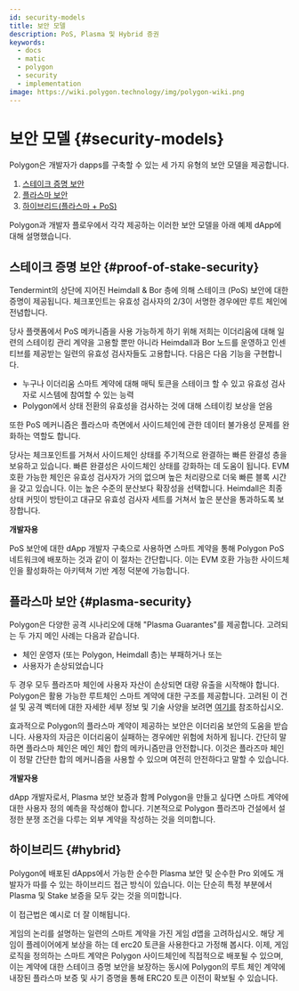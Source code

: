 ```yaml
---
id: security-models
title: 보안 모델
description: PoS, Plasma 및 Hybrid 증권
keywords:
  - docs
  - matic
  - polygon
  - security
  - implementation
image: https://wiki.polygon.technology/img/polygon-wiki.png
---
```


# 보안 모델 {#security-models}

Polygon은 개발자가 dapps를 구축할 수 있는 세 가지 유형의 보안 모델을 제공합니다.

1. [스테이크 증명 보안](#proof-of-stake-security)
2. [플라스마 보안](#plasma-security)
3. [하이브리드(플라스마 + PoS)](#hybrid)

Polygon과 개발자 플로우에서 각각 제공하는 이러한 보안 모델을 아래 예제 dApp에 대해 설명했습니다.

## 스테이크 증명 보안 {#proof-of-stake-security}

Tendermint의 상단에 지어진 Heimdall & Bor 층에 의해 스테이크 (PoS) 보안에 대한 증명이 제공됩니다. 체크포인트는 유효성 검사자의 2/3이 서명한 경우에만 루트 체인에 전념합니다.

당사 플랫폼에서 PoS 메카니즘을 사용 가능하게 하기 위해 저희는 이더리움에 대해 일련의 스테이킹 관리 계약을 고용할 뿐만 아니라 Heimdall과 Bor 노드를 운영하고 인센티브를 제공받는 일련의 유효성 검사자들도 고용합니다. 다음은 다음 기능을 구현합니다.

- 누구나 이더리움 스마트 계약에 대해 매틱 토큰을 스테이크 할 수 있고 유효성 검사자로 시스템에 참여할 수 있는 능력
- Polygon에서 상태 전환의 유효성을 검사하는 것에 대해 스테이킹 보상을 얻음

또한 PoS 메커니즘은 플라스마 측면에서 사이드체인에 관한 데이터 불가용성 문제를 완화하는 역할도 합니다.

당사는 체크포인트를 거쳐서 사이드체인 상태를 주기적으로 완결하는 빠른 완결성 층을 보유하고 있습니다. 빠른 완결성은 사이드체인 상태를 강화하는 데 도움이 됩니다. EVM 호환 가능한 체인은 유효성 검사자가 거의 없으며 높은 처리량으로 더욱 빠른 블록 시간을 갖고 있습니다. 이는 높은 수준의 분산보다 확장성을 선택합니다. Heimdall은 최종 상태 커밋이 방탄이고 대규모 유효성 검사자 세트를 거쳐서 높은 분산을 통과하도록 보장합니다.

**개발자용**

PoS 보안에 대한 dApp 개발자 구축으로 사용하면 스마트 계약을 통해 Polygon PoS 네트워크에 배포하는 것과 같이 이 절차는 간단합니다. 이는 EVM 호환 가능한 사이드체인을 활성화하는 아키텍쳐 기반 계정 덕분에 가능합니다.

## 플라스마 보안 {#plasma-security}

Polygon은 다양한 공격 시나리오에 대해 "Plasma Guarantes"를 제공합니다. 고려되는 두 가지 메인 사례는 다음과 같습니다.

- 체인 운영자 (또는 Polygon, Heimdall 층)는 부패하거나 또는
- 사용자가 손상되었습니다

두 경우 모두 플라즈마 체인에 사용자 자산이 손상되면 대량 유출을 시작해야 합니다. Polygon은 활용 가능한 루트체인 스마트 계약에 대한 구조를 제공합니다. 고려된 이 건설 및 공격 벡터에 대한 자세한 세부 정보 및 기술 사양을 보려면 [여기를](https://ethresear.ch/t/account-based-plasma-morevp/5480) 참조하십시오.

효과적으로 Polygon의 플라스마 계약이 제공하는 보안은 이더리움 보안의 도움을 받습니다. 사용자의 자금은 이더리움이 실패하는 경우에만 위험에 처하게 됩니다. 간단히 말하면 플라스마 체인은 메인 체인 합의 메카니즘만큼 안전합니다. 이것은 플라즈마 체인이 정말 간단한 합의 메커니즘을 사용할 수 있으며 여전히 안전하다고 말할 수 있습니다.

**개발자용**

dApp 개발자로서, Plasma 보안 보증과 함께 Polygon을 만들고 싶다면 스마트 계약에 대한 사용자 정의 예측을 작성해야 합니다. 기본적으로 Polygon 플라즈마 건설에서 설정한 분쟁 조건을 다루는 외부 계약을 작성하는 것을 의미합니다.

## 하이브리드 {#hybrid}

Polygon에 배포된 dApps에서 가능한 순수한 Plasma 보안 및 순수한 Pro 외에도 개발자가 따를 수 있는 하이브리드 접근 방식이 있습니다. 이는 단순히 특정 부분에서 Plasma 및 Stake 보증을 모두 갖는 것을 의미합니다.

이 접근법은 예시로 더 잘 이해됩니다.

게임의 논리를 설명하는 일련의 스마트 계약을 가진 게임 d앱을 고려하십시오. 해당 게임이 플레이어에게 보상을 하는 데 erc20 토큰을 사용한다고 가정해 봅시다. 이제, 게임 로직을 정의하는 스마트 계약은 Polygon 사이드체인에 직접적으로 배포될 수 있으며, 이는 계약에 대한 스테이크 증명 보안을 보장하는 동시에 Polygon의 루트 체인 계약에 내장된 플라스마 보증 및 사기 증명을 통해 ERC20 토큰 이전이 확보될 수 있습니다.
